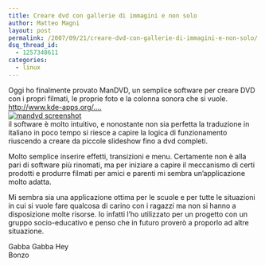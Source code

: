 ```yaml
---
title: Creare dvd con gallerie di immagini e non solo
author: Matteo Magni
layout: post
permalink: /2007/09/21/creare-dvd-con-gallerie-di-immagini-e-non-solo/
dsq_thread_id:
  - 1257348611
categories:
  - linux
---
```

<p>Oggi ho finalmente provato ManDVD, un semplice software per creare DVD con i propri filmati, le proprie foto e la colonna sonora che si vuole.<br />
<a href="http://www.kde-apps.org/content/show.php?content=38347">http://www.kde-apps.org/&#8230;.</a><a href="http://www.kde-apps.org/content/preview.php?preview=2&#038;id=38347&#038;file1=38347-1.png&#038;file2=38347-2.jpg&#038;file3=38347-3.png&#038;name=ManDVD"><br />
<img src="http://www.kde-apps.org/CONTENT/content-m2/m38347-2.png" alt="mandvd screenshot" /></a><br />
il software è molto intuitivo, e nonostante non sia perfetta la traduzione in italiano in poco tempo si riesce a capire la logica di funzionamento riuscendo  a creare da piccole slideshow fino a dvd completi.</p>
<p>Molto semplice inserire effetti, transizioni e menu. Certamente non è alla pari di software più rinomati, ma per iniziare a capire il meccanismo di certi prodotti e produrre filmati per amici e parenti mi sembra un&#8217;applicazione molto adatta.</p>
<p>Mi sembra sia una applicazione ottima per le scuole e per tutte le situazioni in cui si vuole fare qualcosa di carino con i ragazzi ma non si hanno a disposizione molte risorse. Io infatti l&#8217;ho utilizzato per un progetto con un gruppo socio-educativo e penso che in futuro proverò a proporlo ad altre situazione.</p>
<p>Gabba Gabba Hey<br />
Bonzo</p>
